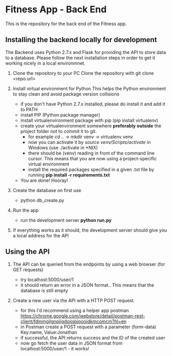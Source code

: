 # Fitness App - Back End

This is the repository for the back end of the Fitness app.

## Installing the backend locally for development

The Backend uses Python 2.7.x and Flask for providing the API to store data to a database.
Please follow the next installation steps in order to get it working nicely in a local environmnet.

1. Clone the repository to your PC
    Clone the repository with git clone <repo.url>

2. Install virtual environment for Python
    This helps the Python environment to stay clean and avoid package version collisions

    - if you don't have Python 2.7.x installed, please do install it and add it to PATH
    - install PIP (Python package manager)
    - install virtualenvironment package with pip (pip install virtualenv)
    - create your virtualenvironment somewhere **preferably outside** the project folder not to commit it to git.
        - for example cd .. -> mkdir venv -> virtualenv venv
        - now you can activate it by *source venv/Scripts/activate* in Windows (use ./activate in *NIX)
        - there should be (venv) reading in front of the command line cursor. This means that you are now using a project-specific virtual environment
        - install the required packages specified in a given .txt file by running **pip install -r requirements.txt**
    - You are done! Hooray!

3. Create the database on first use
    - python db_create.py

4. Run the app
    - run the development server **python run.py**

5. If everything works as it should, the development server should give you a local address for the API

## Using the API

1. The API can be queried from the endpoints by using a web browser (for GET requests)
    - try localhost:5000/user/1
    - it should return an error in a JSON format.. This means that the database is still empty

2. Create a new user via the API with a HTTP POST request.
    - for this I'd recommend using a helper app postman https://chrome.google.com/webstore/detail/postman-rest-client/fdmmgilgnpjigdojojpjoooidkmcomcm?hl=en
    - in Postman create a POST request with a parameter (form-data) Key:name, Value:Jonathan
    - if successful, the API returns success and the ID of the created user
    - now go fetch the user data in JSON format from localhost:5000/user/1 - it works!
